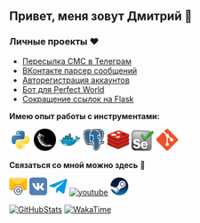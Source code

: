 ## Привет, меня зовут Дмитрий 👋

### Личные проекты :heart:

- [Пересылка СМС в Телеграм][send-sms-to-telegram]
- [ВКонтакте парсер сообщений][vk-message-parser]
- [Авторегистрация аккаунтов][pw-autoreg]
- [Бот для Perfect World][farm-xx-pw]
- [Сокращение ссылок на Flask][link-shortener]


**Имею опыт работы с инструментами:**

[<img src="https://raw.githubusercontent.com/Malkiz223/Malkiz223/master/assets/python.svg" alt="python" width="40"/>][python]
[<img src="https://raw.githubusercontent.com/Malkiz223/Malkiz223/master/assets/flask.png" alt="flask" width="40"/>][flask]
[<img src="https://raw.githubusercontent.com/Malkiz223/Malkiz223/master/assets/docker.svg" alt="docker" width="40"/>][docker]
[<img src="https://raw.githubusercontent.com/Malkiz223/Malkiz223/master/assets/postgresql.svg" alt="postgresql" width="40"/>][postgres]
[<img src="https://raw.githubusercontent.com/Malkiz223/Malkiz223/master/assets/redis.svg" alt="redis" width="40"/>][redis]
[<img src="https://raw.githubusercontent.com/Malkiz223/Malkiz223/master/assets/selenium.svg" alt="selenium" width="40"/>][selenium]
[<img src="https://raw.githubusercontent.com/Malkiz223/Malkiz223/master/assets/git.svg" alt="git" width="40"/>][git]


**Связаться со мной можно здесь** :eyes:

[<img src="https://raw.githubusercontent.com/Malkiz223/Malkiz223/master/assets/email.svg" alt="email" width="32"/>][email]
[<img src="https://raw.githubusercontent.com/Malkiz223/Malkiz223/master/assets/vk.svg" alt="vk" width="32"/>][vk]
[<img src="https://raw.githubusercontent.com/Malkiz223/Malkiz223/master/assets/telegram.svg" alt="telegram" width="32"/>][telegram]
[<img src="https://raw.githubusercontent.com/rahuldkjain/github-profile-readme-generator/master/src/images/icons/Social/youtube.svg" alt="youtube" width="32"/>][youtube]
[<img src="https://raw.githubusercontent.com/Malkiz223/Malkiz223/master/assets/steam.svg" alt="steam" width="32"/>][steam]


[![GitHubStats](https://github-readme-stats.vercel.app/api?username=Malkiz223&hide=stars&count_private=true&show_icons=true&theme=blueberry&hide_border=true)](https://github.com/Malkiz223)
[![WakaTime](https://github-readme-stats.vercel.app/api/wakatime?username=Malkiz&show_icons=true&hide_border=true&theme=blueberry&layout=compact)](https://wakatime.com/@Malkiz)


[send-sms-to-telegram]: https://github.com/Malkiz223/send-sms-to-telegram
[vk-message-parser]: https://github.com/Malkiz223/vk-message-parser
[pw-autoreg]: https://github.com/Malkiz223/pw-autoreg
[farm-xx-pw]: https://github.com/Malkiz223/farm-xx-pw
[link-shortener]: https://github.com/Malkiz223/link_shortener

[python]: https://www.python.org
[flask]: https://flask.palletsprojects.com
[docker]: https://www.docker.com
[html]: https://www.w3.org/html
[css]: https://www.w3schools.com/css
[postgres]: https://www.postgresql.org
[redis]: https://redis.io
[selenium]: https://www.selenium.dev
[git]: https://git-scm.com

[vk]: https://vk.com/malkiz
[steam]: https://steamcommunity.com/id/malkiz
[telegram]: https://t.me/malkiz223
[email]: mailto:malkiz@yandex.ru
[youtube]: https://www.youtube.com/c/malkiz%20channel
